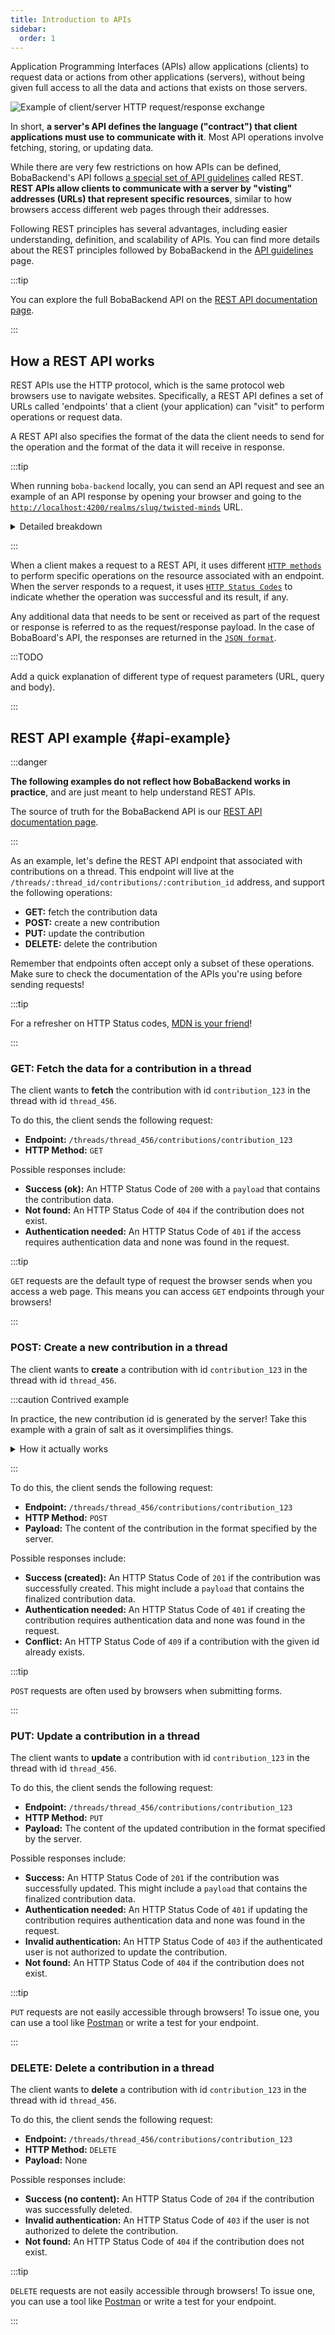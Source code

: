 ```yaml
---
title: Introduction to APIs
sidebar:
  order: 1
---
```


Application Programming Interfaces (APIs) allow applications (clients) to
request data or actions from other applications (servers), without being given
full access to all the data and actions that exists on those servers.

![Example of client/server HTTP request/response exchange](./client-server.excalidraw)

In short, **a server's API defines the language ("contract") that client
applications must use to communicate with it**. Most API operations involve
fetching, storing, or updating data.

While there are very few restrictions on how APIs can be defined, BobaBackend's
API follows
[a special set of API guidelines](https://www.redhat.com/en/topics/api/what-is-a-rest-api)
called REST. **REST APIs allow clients to communicate with a server by "visting"
addresses (URLs) that represent specific resources**, similar to how browsers
access different web pages through their addresses.

Following REST principles has several advantages, including easier
understanding, definition, and scalability of APIs. You can find more details
about the REST principles followed by BobaBackend in the
[API guidelines](./API-guidelines) page.

:::tip

You can explore the full BobaBackend API on the
[REST API documentation page](/docs/development/rest-api/).

:::

## How a REST API works

REST APIs use the HTTP protocol, which is the same protocol web browsers use to
navigate websites. Specifically, a REST API defines a set of URLs called
'endpoints' that a client (your application) can "visit" to perform operations
or request data.

A REST API also specifies the format of the data the client needs to send for
the operation and the format of the data it will receive in response.

:::tip

When running `boba-backend` locally, you can send an API request and see an
example of an API response by opening your browser and going to the
[`http://localhost:4200/realms/slug/twisted-minds`](http://localhost:4200/realms/slug/twisted-minds)
URL.

<details>
<summary>Detailed breakdown</summary>

Request details:

- **Server base address:** `http://localhost:4200`
- **API endpoint:** `realms/slug/[:realm_slug]`
- **HTTP Request method:** `GET` (browsers' default)
- **HTTP Request URL parameters:** `{ realm_slug: "twisted-minds" }`

Response details (assuming success):

- **HTTP Response status code:**
  [200 (success)](https://developer.mozilla.org/en-US/docs/Web/HTTP/Status/200)
- **HTTP Response payload:** what you see in the browser
- **HTTP Response type:**
  [See endpoint documentation](/docs/development/rest-api/#tag/realms/operation/getRealmsBySlug)

</details>

:::

When a client makes a request to a REST API, it uses different
[`HTTP methods`](https://www.restapitutorial.com/lessons/httpmethods.html) to
perform specific operations on the resource associated with an endpoint. When
the server responds to a request, it uses
[`HTTP Status Codes`](https://httpstatuses.com/) to indicate whether the
operation was successful and its result, if any.

Any additional data that needs to be sent or received as part of the request or
response is referred to as the request/response payload. In the case of
BobaBoard's API, the responses are returned in the
[`JSON format`](https://developer.mozilla.org/en-US/docs/Learn/JavaScript/Objects/JSON).

:::TODO

Add a quick explanation of different type of request parameters (URL, query and
body).

:::

## REST API example {#api-example}

:::danger

**The following examples do not reflect how BobaBackend works in practice**, and
are just meant to help understand REST APIs.

The source of truth for the BobaBackend API is our
[REST API documentation page](/docs/development/rest-api/).

:::

As an example, let's define the REST API endpoint that associated with
contributions on a thread. This endpoint will live at the
`/threads/:thread_id/contributions/:contribution_id` address, and support the
following operations:

- **GET:** fetch the contribution data
- **POST:** create a new contribution
- **PUT:** update the contribution
- **DELETE:** delete the contribution

Remember that endpoints often accept only a subset of these operations. Make
sure to check the documentation of the APIs you're using before sending
requests!

:::tip

For a refresher on HTTP Status codes,
[MDN is your friend](https://developer.mozilla.org/en-US/docs/Web/HTTP/Status)!

:::

### GET: Fetch the data for a contribution in a thread

The client wants to **fetch** the contribution with id `contribution_123` in the
thread with id `thread_456`.

To do this, the client sends the following request:

- **Endpoint:** `/threads/thread_456/contributions/contribution_123`
- **HTTP Method:** `GET`

Possible responses include:

- **Success (ok):** An HTTP Status Code of `200` with a `payload` that contains
  the contribution data.
- **Not found:** An HTTP Status Code of `404` if the contribution does not
  exist.
- **Authentication needed:** An HTTP Status Code of `401` if the access requires
  authentication data and none was found in the request.

:::tip

`GET` requests are the default type of request the browser sends when you access
a web page. This means you can access `GET` endpoints through your browsers!

:::

### POST: Create a new contribution in a thread

The client wants to **create** a contribution with id `contribution_123` in the
thread with id `thread_456`.

:::caution Contrived example

In practice, the new contribution id is generated by the server! Take this
example with a grain of salt as it oversimplifies things.

<details>
<summary>How it actually works</summary>

The client sends a `POST` request to the `/threads/thread_456/contributions/`
endpoint, without specifying the id.

When the contribution is created, the server assigns the contribution id. This
id is returned to the client as part of the response `payload`. The client can
then use that id to request further actions on that contribution.

</details>

:::

To do this, the client sends the following request:

- **Endpoint:** `/threads/thread_456/contributions/contribution_123`
- **HTTP Method:** `POST`
- **Payload:** The content of the contribution in the format specified by the
  server.

Possible responses include:

- **Success (created):** An HTTP Status Code of `201` if the contribution was
  successfully created. This might include a `payload` that contains the
  finalized contribution data.
- **Authentication needed:** An HTTP Status Code of `401` if creating the
  contribution requires authentication data and none was found in the request.
- **Conflict:** An HTTP Status Code of `409` if a contribution with the given id
  already exists.

:::tip

`POST` requests are often used by browsers when submitting forms.

:::

### PUT: Update a contribution in a thread

The client wants to **update** a contribution with id `contribution_123` in the
thread with id `thread_456`.

To do this, the client sends the following request:

- **Endpoint:** `/threads/thread_456/contributions/contribution_123`
- **HTTP Method:** `PUT`
- **Payload:** The content of the updated contribution in the format specified
  by the server.

Possible responses include:

- **Success:** An HTTP Status Code of `201` if the contribution was successfully
  updated. This might include a `payload` that contains the finalized
  contribution data.
- **Authentication needed:** An HTTP Status Code of `401` if updating the
  contribution requires authentication data and none was found in the request.
- **Invalid authentication:** An HTTP Status Code of `403` if the authenticated
  user is not authorized to update the contribution.
- **Not found:** An HTTP Status Code of `404` if the contribution does not
  exist.

:::tip

`PUT` requests are not easily accessible through browsers! To issue one, you can
use a tool like [Postman](docs/development/boba-backend/using-postman) or write
a test for your endpoint.

:::

### DELETE: Delete a contribution in a thread

The client wants to **delete** a contribution with id `contribution_123` in the
thread with id `thread_456`.

To do this, the client sends the following request:

- **Endpoint:** `/threads/thread_456/contributions/contribution_123`
- **HTTP Method:** `DELETE`
- **Payload:** None

Possible responses include:

- **Success (no content):** An HTTP Status Code of `204` if the contribution was
  successfully deleted.
- **Invalid authentication:** An HTTP Status Code of `403` if the user is not
  authorized to delete the contribution.
- **Not found:** An HTTP Status Code of `404` if the contribution does not
  exist.

:::tip

`DELETE` requests are not easily accessible through browsers! To issue one, you
can use a tool like [Postman](docs/development/boba-backend/using-postman) or
write a test for your endpoint.

:::
